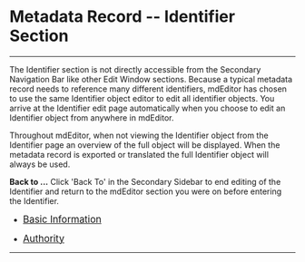 # Metadata Record -- Identifier Section
---

The <span class="md-section">Identifier</span> section is not directly accessible from the <span class="md-window">Secondary Navigation Bar</span> like other <span class="md-window">Edit Window</span> sections.  Because a typical metadata record needs to reference many different identifiers, mdEditor has chosen to use the same <span class="md-panel">Identifier</span> object editor to edit all identifier objects.  You arrive at the <span class="md-section"> Identifier</span> edit page automatically when you choose to edit an <span class="md-panel"> Identifier</span> object from anywhere in mdEditor.   

 Throughout mdEditor, when not viewing the <span class="md-panel"> Identifier</span> object from the <span class="md-section">Identifier</span> page an overview of the full object will be displayed. When the metadata record is exported or translated the full <span class="md-panel">Identifier</span> object will always be used.  

<strong class="btn btn-primary btn-xs"> <i class="fa fa-arrow-left"> </i> Back to ...</strong> Click 'Back To' in the <span class="md-window">Secondary Sidebar</span> to end editing of the <span class="md-panel">Identifier</span> and return to the mdEditor section you were on before entering the <span class="md-section">Identifier</span>. 

 * [<span class="md-panel" style="font-size: larger">Basic Information</span>](../identifier-panels/basicInfo-panel.md)

 * [<span class="md-panel" style="font-size: larger">Authority </span>](../identifier-panels/authority-panel.md)

---